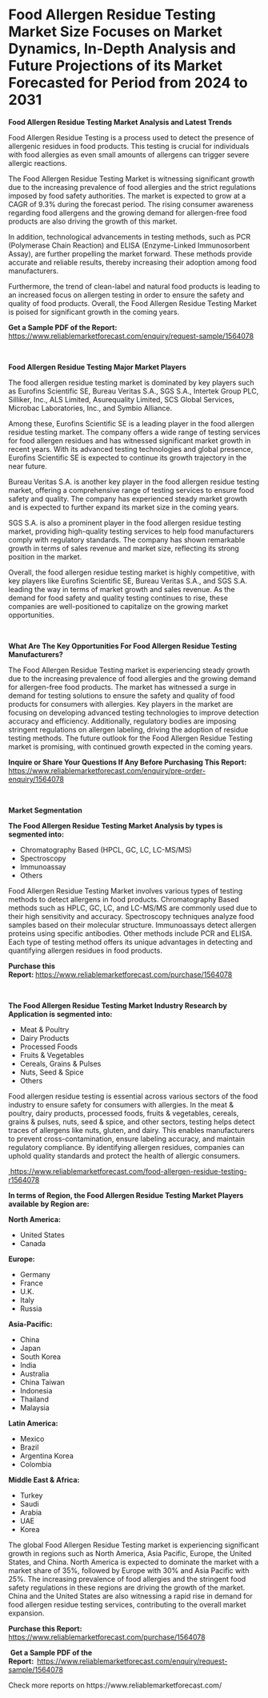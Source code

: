 <p><h1>Food Allergen Residue Testing Market Size Focuses on Market Dynamics, In-Depth Analysis and Future Projections of its Market Forecasted for Period from 2024 to 2031</h1></p><p><strong>Food Allergen Residue Testing Market Analysis and Latest Trends</strong></p>
<p><p>Food Allergen Residue Testing is a process used to detect the presence of allergenic residues in food products. This testing is crucial for individuals with food allergies as even small amounts of allergens can trigger severe allergic reactions.</p><p>The Food Allergen Residue Testing Market is witnessing significant growth due to the increasing prevalence of food allergies and the strict regulations imposed by food safety authorities. The market is expected to grow at a CAGR of 9.3% during the forecast period. The rising consumer awareness regarding food allergens and the growing demand for allergen-free food products are also driving the growth of this market.</p><p>In addition, technological advancements in testing methods, such as PCR (Polymerase Chain Reaction) and ELISA (Enzyme-Linked Immunosorbent Assay), are further propelling the market forward. These methods provide accurate and reliable results, thereby increasing their adoption among food manufacturers.</p><p>Furthermore, the trend of clean-label and natural food products is leading to an increased focus on allergen testing in order to ensure the safety and quality of food products. Overall, the Food Allergen Residue Testing Market is poised for significant growth in the coming years.</p></p>
<p><strong>Get a Sample PDF of the Report:&nbsp;</strong> <a href="https://www.reliablemarketforecast.com/enquiry/request-sample/1564078">https://www.reliablemarketforecast.com/enquiry/request-sample/1564078</a></p>
<p>&nbsp;</p>
<p><strong>Food Allergen Residue Testing Major Market Players</strong></p>
<p><p>The food allergen residue testing market is dominated by key players such as Eurofins Scientific SE, Bureau Veritas S.A., SGS S.A., Intertek Group PLC, Silliker, Inc., ALS Limited, Asurequality Limited, SCS Global Services, Microbac Laboratories, Inc., and Symbio Alliance. </p><p>Among these, Eurofins Scientific SE is a leading player in the food allergen residue testing market. The company offers a wide range of testing services for food allergen residues and has witnessed significant market growth in recent years. With its advanced testing technologies and global presence, Eurofins Scientific SE is expected to continue its growth trajectory in the near future.</p><p>Bureau Veritas S.A. is another key player in the food allergen residue testing market, offering a comprehensive range of testing services to ensure food safety and quality. The company has experienced steady market growth and is expected to further expand its market size in the coming years.</p><p>SGS S.A. is also a prominent player in the food allergen residue testing market, providing high-quality testing services to help food manufacturers comply with regulatory standards. The company has shown remarkable growth in terms of sales revenue and market size, reflecting its strong position in the market.</p><p>Overall, the food allergen residue testing market is highly competitive, with key players like Eurofins Scientific SE, Bureau Veritas S.A., and SGS S.A. leading the way in terms of market growth and sales revenue. As the demand for food safety and quality testing continues to rise, these companies are well-positioned to capitalize on the growing market opportunities.</p></p>
<p>&nbsp;</p>
<p><strong>What Are The Key Opportunities For Food Allergen Residue Testing Manufacturers?</strong></p>
<p><p>The Food Allergen Residue Testing market is experiencing steady growth due to the increasing prevalence of food allergies and the growing demand for allergen-free food products. The market has witnessed a surge in demand for testing solutions to ensure the safety and quality of food products for consumers with allergies. Key players in the market are focusing on developing advanced testing technologies to improve detection accuracy and efficiency. Additionally, regulatory bodies are imposing stringent regulations on allergen labeling, driving the adoption of residue testing methods. The future outlook for the Food Allergen Residue Testing market is promising, with continued growth expected in the coming years.</p></p>
<p><strong>Inquire or Share Your Questions If Any Before Purchasing This Report:</strong> <a href="https://www.reliablemarketforecast.com/enquiry/pre-order-enquiry/1564078">https://www.reliablemarketforecast.com/enquiry/pre-order-enquiry/1564078</a></p>
<p>&nbsp;</p>
<p><strong>Market Segmentation</strong></p>
<p><strong>The Food Allergen Residue Testing Market Analysis by types is segmented into:</strong></p>
<p><ul><li>Chromatography Based (HPCL, GC, LC, LC-MS/MS)</li><li>Spectroscopy</li><li>Immunoassay</li><li>Others</li></ul></p>
<p><p>Food Allergen Residue Testing Market involves various types of testing methods to detect allergens in food products. Chromatography Based methods such as HPLC, GC, LC, and LC-MS/MS are commonly used due to their high sensitivity and accuracy. Spectroscopy techniques analyze food samples based on their molecular structure. Immunoassays detect allergen proteins using specific antibodies. Other methods include PCR and ELISA. Each type of testing method offers its unique advantages in detecting and quantifying allergen residues in food products.</p></p>
<p><strong>Purchase this Report:&nbsp;</strong><a href="https://www.reliablemarketforecast.com/purchase/1564078">https://www.reliablemarketforecast.com/purchase/1564078</a></p>
<p>&nbsp;</p>
<p><strong>The Food Allergen Residue Testing Market Industry Research by Application is segmented into:</strong></p>
<p><ul><li>Meat & Poultry</li><li>Dairy Products</li><li>Processed Foods</li><li>Fruits & Vegetables</li><li>Cereals, Grains & Pulses</li><li>Nuts, Seed & Spice</li><li>Others</li></ul></p>
<p><p>Food allergen residue testing is essential across various sectors of the food industry to ensure safety for consumers with allergies. In the meat & poultry, dairy products, processed foods, fruits & vegetables, cereals, grains & pulses, nuts, seed & spice, and other sectors, testing helps detect traces of allergens like nuts, gluten, and dairy. This enables manufacturers to prevent cross-contamination, ensure labeling accuracy, and maintain regulatory compliance. By identifying allergen residues, companies can uphold quality standards and protect the health of allergic consumers.</p></p>
<p><a href="https://www.reliablemarketforecast.com/food-allergen-residue-testing-r1564078">&nbsp;https://www.reliablemarketforecast.com/food-allergen-residue-testing-r1564078</a></p>
<p><strong>In terms of Region, the Food Allergen Residue Testing Market Players available by Region are:</strong></p>
<p>
    <p> <strong> North America: </strong>
        <ul>
            <li>United States</li>
            <li>Canada</li>
        </ul>
        </p> 
    <p> <strong> Europe: </strong>
        <ul>
            <li>Germany</li>
            <li>France</li>
            <li>U.K.</li>
            <li>Italy</li>
            <li>Russia</li>
        </ul>
        </p> 
    <p> <strong> Asia-Pacific: </strong>
        <ul>
            <li>China</li>
            <li>Japan</li>
            <li>South Korea</li>
            <li>India</li>
            <li>Australia</li>
            <li>China Taiwan</li>
            <li>Indonesia</li>
            <li>Thailand</li>
            <li>Malaysia</li>
        </ul>
        </p> 
    <p> <strong> Latin America: </strong>
        <ul>
            <li>Mexico</li>
            <li>Brazil</li>
            <li>Argentina Korea</li>
            <li>Colombia</li>
        </ul>
        </p> 
    <p> <strong> Middle East & Africa: </strong>
        <ul>
            <li>Turkey</li>
            <li>Saudi</li>
            <li>Arabia</li>
            <li>UAE</li>
            <li>Korea</li>
        </ul>
    </p>
    </p>
<p><p>The global Food Allergen Residue Testing market is experiencing significant growth in regions such as North America, Asia Pacific, Europe, the United States, and China. North America is expected to dominate the market with a market share of 35%, followed by Europe with 30% and Asia Pacific with 25%. The increasing prevalence of food allergies and the stringent food safety regulations in these regions are driving the growth of the market. China and the United States are also witnessing a rapid rise in demand for food allergen residue testing services, contributing to the overall market expansion.</p></p>
<p><strong>Purchase this Report: </strong><a href="https://www.reliablemarketforecast.com/purchase/1564078">https://www.reliablemarketforecast.com/purchase/1564078</a></p>
<p>&nbsp;<strong>Get a Sample PDF of the Report:&nbsp;&nbsp;</strong><a href="https://www.reliablemarketforecast.com/enquiry/request-sample/1564078">https://www.reliablemarketforecast.com/enquiry/request-sample/1564078</a></p>
<p><strong></strong></p>
<p>Check more reports on https://www.reliablemarketforecast.com/</p>